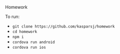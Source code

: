 Homework

To run:

- `git clone https://github.com/kasparsj/homework`
- `cd homework`
- `npm i`
- `cordova run android`
- `cordova run ios`